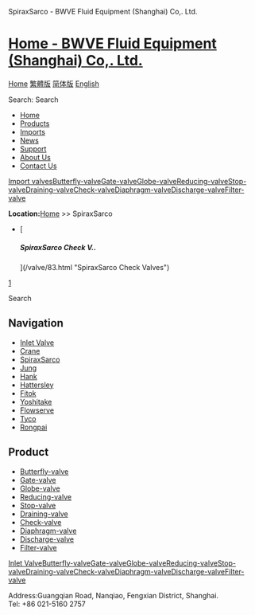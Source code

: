  SpiraxSarco - BWVE Fluid Equipment (Shanghai) Co,. Ltd.    

# [Home - BWVE Fluid Equipment (Shanghai) Co,. Ltd.](#)

[Home](#) [繁體版](#) [简体版](/ "切换到简体中文版") [English](#)

Search: Search

-   [Home](#)
-   [Products](#)
-   [Imports](#)
-   [News](#)
-   [Support](#)
-   [About Us](#)
-   [Contact Us](#)

[Import valves](#)[Butterfly-valve](#)[Gate-valve](#)[Globe-valve](#)[Reducing-valve](#)[Stop-valve](#)[Draining-valve](#)[Check-valve](#)[Diaphragm-valve](#)[Discharge-valve](#)[Filter-valve](#)

**Location:**[Home](#) >> SpiraxSarco

-   [
    
    ##### SpiraxSarco Check V..
    
    
    
    ](/valve/83.html "SpiraxSarco Check Valves")

[1](#)

Search

## Navigation

-   [Inlet Valve](#)
-   [Crane](#)
-   [SpiraxSarco](#)
-   [Jung](#)
-   [Hank](#)
-   [Hattersley](#)
-   [Fitok](#)
-   [Yoshitake](#)
-   [Flowserve](#)
-   [Tyco](#)
-   [Rongpai](#)

## Product

-   [Butterfly-valve](#)
-   [Gate-valve](#)
-   [Globe-valve](#)
-   [Reducing-valve](#)
-   [Stop-valve](#)
-   [Draining-valve](#)
-   [Check-valve](#)
-   [Diaphragm-valve](#)
-   [Discharge-valve](#)
-   [Filter-valve](#)

[Inlet Valve](#)[Butterfly-valve](#)[Gate-valve](#)[Globe-valve](#)[Reducing-valve](#)[Stop-valve](#)[Draining-valve](#)[Check-valve](#)[Diaphragm-valve](#)[Discharge-valve](#)[Filter-valve](#)

Address:Guangqian Road, Nanqiao, Fengxian District, Shanghai.  
Tel: +86 021-5160 2757
